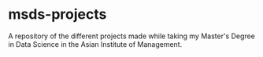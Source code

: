 # msds-projects
A repository of the different projects made while taking my Master's Degree in Data Science in the Asian Institute of Management.
